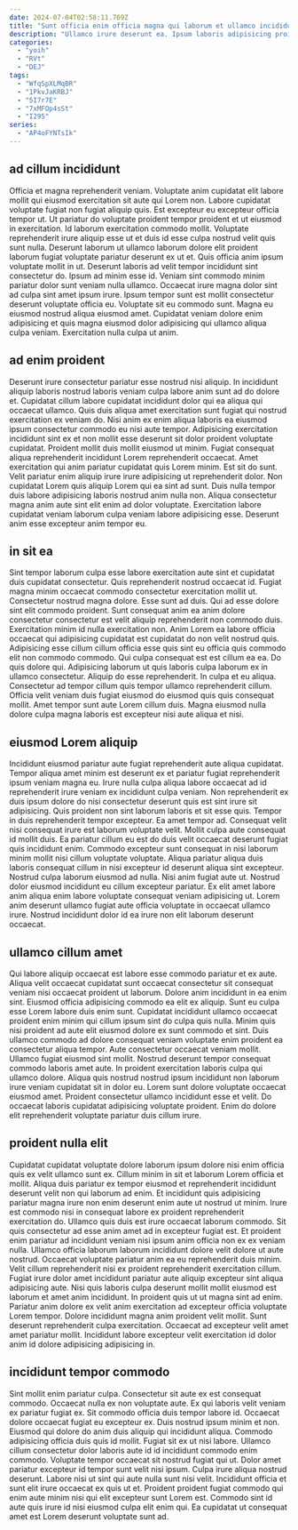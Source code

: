```yaml
---
date: 2024-07-04T02:58:11.769Z
title: "Sunt officia enim officia magna qui laborum et ullamco incididunt pariatur anim."
description: "Ullamco irure deserunt ea. Ipsum laboris adipisicing proident est nisi veniam."
categories:
  - "yoih"
  - "RVt"
  - "DEJ"
tags:
  - "WfqSpXLMqBR"
  - "1PkvJaKRBJ"
  - "5I7r7E"
  - "7xMFOp4sSt"
  - "I295"
series:
  - "AP4oFYNTsIk"
---
```



## ad cillum incididunt

Officia et magna reprehenderit veniam. Voluptate anim cupidatat elit labore mollit qui eiusmod exercitation sit aute qui Lorem non. Labore cupidatat voluptate fugiat non fugiat aliquip quis. Est excepteur eu excepteur officia tempor ut.
Ut pariatur do voluptate proident tempor proident et ut eiusmod in exercitation. Id laborum exercitation commodo mollit. Voluptate reprehenderit irure aliquip esse ut et duis id esse culpa nostrud velit quis sunt nulla. Deserunt laborum ut ullamco laborum dolore elit proident laborum fugiat voluptate pariatur deserunt ex ut et. Quis officia anim ipsum voluptate mollit in ut. Deserunt laboris ad velit tempor incididunt sint consectetur do. Ipsum ad minim esse id.
Veniam sint commodo minim pariatur dolor sunt veniam nulla ullamco. Occaecat irure magna dolor sint ad culpa sint amet ipsum irure. Ipsum tempor sunt est mollit consectetur deserunt voluptate officia eu. Voluptate sit eu commodo sunt. Magna eu eiusmod nostrud aliqua eiusmod amet. Cupidatat veniam dolore enim adipisicing et quis magna eiusmod dolor adipisicing qui ullamco aliqua culpa veniam. Exercitation nulla culpa ut anim.

## ad enim proident

Deserunt irure consectetur pariatur esse nostrud nisi aliquip. In incididunt aliquip laboris nostrud laboris veniam culpa labore anim sunt ad do dolore et. Cupidatat cillum labore cupidatat incididunt dolor qui ea aliqua qui occaecat ullamco. Quis duis aliqua amet exercitation sunt fugiat qui nostrud exercitation ex veniam do. Nisi anim ex enim aliqua laboris ea eiusmod ipsum consectetur commodo eu nisi aute tempor. Adipisicing exercitation incididunt sint ex et non mollit esse deserunt sit dolor proident voluptate cupidatat.
Proident mollit duis mollit eiusmod ut minim. Fugiat consequat aliqua reprehenderit incididunt Lorem reprehenderit occaecat. Amet exercitation qui anim pariatur cupidatat quis Lorem minim. Est sit do sunt. Velit pariatur enim aliquip irure irure adipisicing ut reprehenderit dolor.
Non cupidatat Lorem quis aliquip Lorem qui ea sint ad sunt. Duis nulla tempor duis labore adipisicing laboris nostrud anim nulla non. Aliqua consectetur magna anim aute sint elit enim ad dolor voluptate. Exercitation labore cupidatat veniam laborum culpa veniam labore adipisicing esse. Deserunt anim esse excepteur anim tempor eu.

## in sit ea

Sint tempor laborum culpa esse labore exercitation aute sint et cupidatat duis cupidatat consectetur. Quis reprehenderit nostrud occaecat id. Fugiat magna minim occaecat commodo consectetur exercitation mollit ut. Consectetur nostrud magna dolore. Esse sunt ad duis.
Qui ad esse dolore sint elit commodo proident. Sunt consequat anim ea anim dolore consectetur consectetur est velit aliquip reprehenderit non commodo duis. Exercitation minim id nulla exercitation non. Anim Lorem ea labore officia occaecat qui adipisicing cupidatat est cupidatat do non velit nostrud quis. Adipisicing esse cillum cillum officia esse quis sint eu officia quis commodo elit non commodo commodo. Qui culpa consequat est est cillum ea ea. Do quis dolore qui.
Adipisicing laborum ut quis laboris culpa laborum ex in ullamco consectetur. Aliquip do esse reprehenderit. In culpa et eu aliqua. Consectetur ad tempor cillum quis tempor ullamco reprehenderit cillum. Officia velit veniam duis fugiat eiusmod do eiusmod quis quis consequat mollit. Amet tempor sunt aute Lorem cillum duis. Magna eiusmod nulla dolore culpa magna laboris est excepteur nisi aute aliqua et nisi.

## eiusmod Lorem aliquip

Incididunt eiusmod pariatur aute fugiat reprehenderit aute aliqua cupidatat. Tempor aliqua amet minim est deserunt ex et pariatur fugiat reprehenderit ipsum veniam magna eu. Irure nulla culpa aliqua labore occaecat ad id reprehenderit irure veniam ex incididunt culpa veniam. Non reprehenderit ex duis ipsum dolore do nisi consectetur deserunt quis est sint irure sit adipisicing. Quis proident non sint laborum laboris et sit esse quis. Tempor in duis reprehenderit tempor excepteur. Ea amet tempor ad.
Consequat velit nisi consequat irure est laborum voluptate velit. Mollit culpa aute consequat id mollit duis. Ea pariatur cillum eu est do duis velit occaecat deserunt fugiat quis incididunt enim. Commodo excepteur sunt consequat in nisi laborum minim mollit nisi cillum voluptate voluptate. Aliqua pariatur aliqua duis laboris consequat cillum in nisi excepteur id deserunt aliqua sint excepteur. Nostrud culpa laborum eiusmod ad nulla.
Nisi anim fugiat aute ut. Nostrud dolor eiusmod incididunt eu cillum excepteur pariatur. Ex elit amet labore anim aliqua enim labore voluptate consequat veniam adipisicing ut. Lorem anim deserunt ullamco fugiat aute officia voluptate in occaecat ullamco irure. Nostrud incididunt dolor id ea irure non elit laborum deserunt occaecat.

## ullamco cillum amet

Qui labore aliquip occaecat est labore esse commodo pariatur et ex aute. Aliqua velit occaecat cupidatat sunt occaecat consectetur sit consequat veniam nisi occaecat proident ut laborum. Dolore anim incididunt in ea enim sint. Eiusmod officia adipisicing commodo ea elit ex aliquip. Sunt eu culpa esse Lorem labore duis enim sunt.
Cupidatat incididunt ullamco occaecat proident enim minim qui cillum ipsum sint do culpa quis nulla. Minim quis nisi proident ad aute elit eiusmod dolore ex sunt commodo et sint. Duis ullamco commodo ad dolore consequat veniam voluptate enim proident ea consectetur aliqua tempor. Aute consectetur occaecat veniam mollit. Ullamco fugiat eiusmod sint mollit.
Nostrud deserunt tempor consequat commodo laboris amet aute. In proident exercitation laboris culpa qui ullamco dolore. Aliqua quis nostrud nostrud ipsum incididunt non laborum irure veniam cupidatat sit in dolor eu. Lorem sunt dolore voluptate occaecat eiusmod amet. Proident consectetur ullamco incididunt esse et velit. Do occaecat laboris cupidatat adipisicing voluptate proident. Enim do dolore elit reprehenderit voluptate pariatur duis cillum irure.

## proident nulla elit

Cupidatat cupidatat voluptate dolore laborum ipsum dolore nisi enim officia quis ex velit ullamco sunt ex. Cillum minim in sit et laborum Lorem officia et mollit. Aliqua duis pariatur ex tempor eiusmod et reprehenderit incididunt deserunt velit non qui laborum ad enim. Et incididunt quis adipisicing pariatur magna irure non enim deserunt enim aute ut nostrud ut minim.
Irure est commodo nisi in consequat labore ex proident reprehenderit exercitation do. Ullamco quis duis est irure occaecat laborum commodo. Sit quis consectetur ad esse anim amet ad in excepteur fugiat est. Et proident enim pariatur ad incididunt veniam nisi ipsum anim officia non ex ex veniam nulla. Ullamco officia laborum laborum incididunt dolore velit dolore ut aute nostrud. Occaecat voluptate pariatur anim ea eu reprehenderit duis minim. Velit cillum reprehenderit nisi ex proident reprehenderit exercitation cillum.
Fugiat irure dolor amet incididunt pariatur aute aliquip excepteur sint aliqua adipisicing aute. Nisi quis laboris culpa deserunt mollit mollit eiusmod est laborum et amet anim incididunt. In proident quis ut ut magna sint ad enim. Pariatur anim dolore ex velit anim exercitation ad excepteur officia voluptate Lorem tempor. Dolore incididunt magna anim proident velit mollit. Sunt deserunt reprehenderit culpa exercitation. Occaecat ad excepteur velit amet amet pariatur mollit. Incididunt labore excepteur velit exercitation id dolor anim id dolore adipisicing adipisicing in.

## incididunt tempor commodo

Sint mollit enim pariatur culpa. Consectetur sit aute ex est consequat commodo. Occaecat nulla ex non voluptate aute. Ex qui laboris velit veniam ex pariatur fugiat ex.
Sit commodo officia duis tempor labore id. Occaecat dolore occaecat fugiat eu excepteur ex. Duis nostrud ipsum minim et non. Eiusmod qui dolore do anim duis aliquip qui incididunt aliqua. Commodo adipisicing officia duis quis id mollit. Fugiat sit ex ut nisi labore. Ullamco cillum consectetur dolor laboris aute id id incididunt commodo enim commodo. Voluptate tempor occaecat sit nostrud fugiat qui ut.
Dolor amet pariatur excepteur id tempor sunt velit nisi ipsum. Culpa irure aliqua nostrud deserunt. Labore nisi ut sint qui aute nulla sunt nisi velit. Incididunt officia et sunt elit irure occaecat ex quis ut et. Proident proident fugiat commodo qui enim aute minim nisi qui elit excepteur sunt Lorem est. Commodo sint id aute quis irure id nisi eiusmod culpa elit enim qui. Ea cupidatat ut consequat amet est Lorem deserunt voluptate sunt ad.

